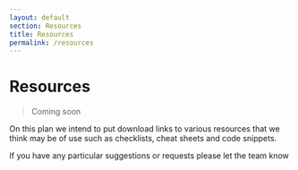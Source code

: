 ```yaml
---
layout: default
section: Resources
title: Resources
permalink: /resources
---
```


# Resources

> Coming soon

On this plan we intend to put download links to various resources that we think may be of use such as checklists, cheat sheets and code snippets.

If you have any particular suggestions or requests please let the team know
